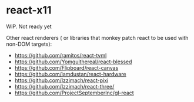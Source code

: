 # react-x11

WIP. Not ready yet

Other react renderers ( or libraries that monkey patch react to be used with non-DOM targets):

 - https://github.com/ramitos/react-tvml
 - https://github.com/Yomguithereal/react-blessed
 - https://github.com/Flipboard/react-canvas
 - https://github.com/iamdustan/react-hardware
 - https://github.com/Izzimach/react-pixi
 - https://github.com/Izzimach/react-three/
 - https://github.com/ProjectSeptemberInc/gl-react


